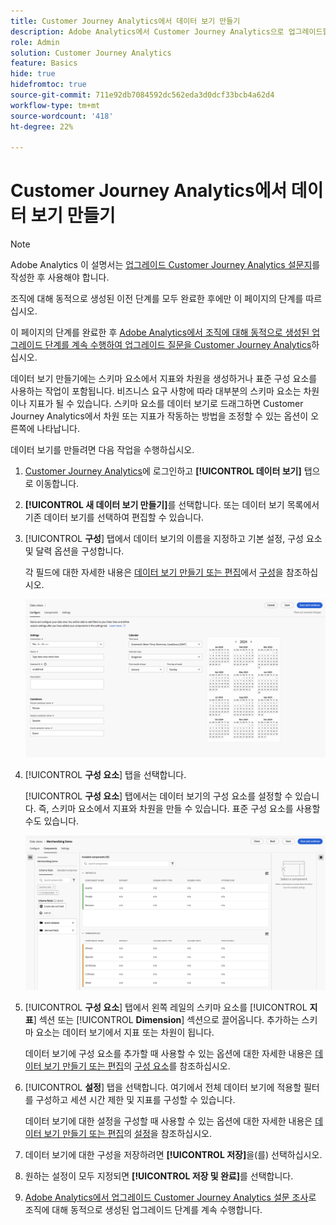 ```yaml
---
title: Customer Journey Analytics에서 데이터 보기 만들기
description: Adobe Analytics에서 Customer Journey Analytics으로 업그레이드할 때 권장되는 경로에 대해 알아봅니다.
role: Admin
solution: Customer Journey Analytics
feature: Basics
hide: true
hidefromtoc: true
source-git-commit: 711e92db7084592dc562eda3d0dcf33bcb4a62d4
workflow-type: tm+mt
source-wordcount: '418'
ht-degree: 22%

---
```


# Customer Journey Analytics에서 데이터 보기 만들기

>[!NOTE]
>
>Adobe Analytics 이 설명서는 [업그레이드 Customer Journey Analytics 설문지](https://gigazelle.github.io/cja-ttv/)를 작성한 후 사용해야 합니다.
> 
>조직에 대해 동적으로 생성된 이전 단계를 모두 완료한 후에만 이 페이지의 단계를 따르십시오.
>
>이 페이지의 단계를 완료한 후 [Adobe Analytics에서 조직에 대해 동적으로 생성된 업그레이드 단계를 계속 수행하여 업그레이드 질문을 Customer Journey Analytics](https://gigazelle.github.io/cja-ttv/)하십시오.

<!-- Should we single source this instead of duplicate it? The following steps were copied from: /help/data-views/create-dataview.md -->

데이터 보기 만들기에는 스키마 요소에서 지표와 차원을 생성하거나 표준 구성 요소를 사용하는 작업이 포함됩니다. 비즈니스 요구 사항에 따라 대부분의 스키마 요소는 차원이나 지표가 될 수 있습니다. 스키마 요소를 데이터 보기로 드래그하면 Customer Journey Analytics에서 차원 또는 지표가 작동하는 방법을 조정할 수 있는 옵션이 오른쪽에 나타납니다.

데이터 보기를 만들려면 다음 작업을 수행하십시오.

1. [Customer Journey Analytics](https://analytics.adobe.com)에 로그인하고 **[!UICONTROL 데이터 보기]** 탭으로 이동합니다.

1. **[!UICONTROL 새 데이터 보기 만들기]**&#x200B;를 선택합니다. 또는 데이터 보기 목록에서 기존 데이터 보기를 선택하여 편집할 수 있습니다.

1. [!UICONTROL **구성**] 탭에서 데이터 보기의 이름을 지정하고 기본 설정, 구성 요소 및 달력 옵션을 구성합니다.

   각 필드에 대한 자세한 내용은 [데이터 보기 만들기 또는 편집](/help/data-views/create-dataview.md)에서 [구성](/help/data-views/create-dataview.md#configure)을 참조하십시오.

   ![Configure data view](assets/dataview-configure.png)

1. [!UICONTROL **구성 요소**] 탭을 선택합니다.

   [!UICONTROL **구성 요소**] 탭에서는 데이터 보기의 구성 요소를 설정할 수 있습니다. 즉, 스키마 요소에서 지표와 차원을 만들 수 있습니다. 표준 구성 요소를 사용할 수도 있습니다.

   ![Components tab](assets/dataview-components.png)

1. [!UICONTROL **구성 요소**] 탭에서 왼쪽 레일의 스키마 요소를 [!UICONTROL **지표**] 섹션 또는 [!UICONTROL **Dimension**] 섹션으로 끌어옵니다. 추가하는 스키마 요소는 데이터 보기에서 지표 또는 차원이 됩니다.

   데이터 보기에 구성 요소를 추가할 때 사용할 수 있는 옵션에 대한 자세한 내용은 [데이터 보기 만들기 또는 편집](/help/data-views/create-dataview.md)의 [구성 요소](/help/data-views/create-dataview.md#components)를 참조하십시오.

1. [!UICONTROL **설정**] 탭을 선택합니다. 여기에서 전체 데이터 보기에 적용할 필터를 구성하고 세션 시간 제한 및 지표를 구성할 수 있습니다.

   데이터 보기에 대한 설정을 구성할 때 사용할 수 있는 옵션에 대한 자세한 내용은 [데이터 보기 만들기 또는 편집](/help/data-views/create-dataview.md)의 [설정](/help/data-views/create-dataview.md#settings)을 참조하십시오.

1. 데이터 보기에 대한 구성을 저장하려면 **[!UICONTROL 저장]**&#x200B;을(를) 선택하십시오.

1. 원하는 설정이 모두 지정되면 **[!UICONTROL 저장 및 완료]**&#x200B;를 선택합니다.

1. [Adobe Analytics에서 업그레이드 Customer Journey Analytics 설문 조사](https://gigazelle.github.io/cja-ttv/)로 조직에 대해 동적으로 생성된 업그레이드 단계를 계속 수행합니다.

